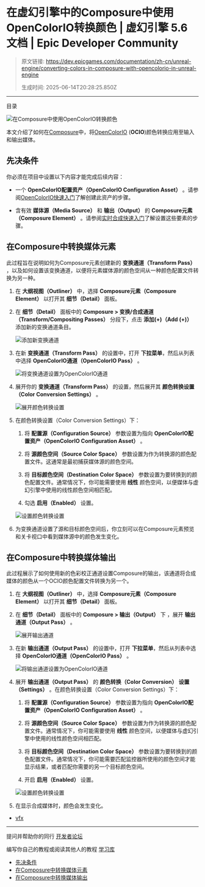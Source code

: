 # 在虚幻引擎中的Composure中使用OpenColorIO转换颜色 | 虚幻引擎 5.6 文档 | Epic Developer Community

> 原文链接: https://dev.epicgames.com/documentation/zh-cn/unreal-engine/converting-colors-in-composure-with-opencolorio-in-unreal-engine
> 
> 生成时间: 2025-06-14T20:28:25.850Z

---

目录

![在Composure中使用OpenColorIO转换颜色](https://dev.epicgames.com/community/api/documentation/image/515b938a-974c-481f-a49d-b85dd88b1ecf?resizing_type=fill&width=1920&height=335)

本文介绍了如何在[Composure](/documentation/zh-cn/unreal-engine/real-time-compositing-with-composure-in-unreal-engine)中，将[OpenColorIO](/documentation/zh-cn/unreal-engine/color-management-with-opencolorio-in-unreal-engine) (**OCIO**)颜色转换应用至输入和输出媒体。

## 先决条件

你必须在项目中设置以下内容才能完成后续内容：

-   一个 **OpenColorIO配置资产（OpenColorIO Configuration Asset）** 。请参阅[OpenColorIO快速入门](/documentation/zh-cn/unreal-engine/opencolorio-quick-start-for-unreal-engine)了解创建此资产的步骤。
    
-   含有效 **媒体源（Media Source）** 和 **输出（Output）** 的 **Composure元素（Composure Element）** 。请参阅[实时合成快速入门](/documentation/zh-cn/unreal-engine/real-time-compositing-quick-start-for-unreal-engine)了解设置这些要素的步骤。
    

## 在Composure中转换媒体元素

此过程旨在说明如何为Composure元素创建新的 **变换通道（Transform Pass）** ，以及如何设置该变换通道，以便将元素媒体源的颜色空间从一种颜色配置文件转换为另一种。

1.  在 **大纲视图（Outliner）** 中，选择 **Composure元素（Composure Element）** 以打开其 **细节（Detail）** 面板。
    
2.  在 **细节（Detail）** 面板中的 **Composure > 变换/合成通道（Transform/Compositing Passes）** 分段下，点击 **添加(+)（Add (+)）** 添加新的变换通道条目。
    
    ![添加新变换通道](https://d1iv7db44yhgxn.cloudfront.net/documentation/images/56bf76c5-8abe-4d95-9cb9-6f72ac68b6ac/add-new-transform-pass.png)
3.  在新 **变换通道（Transform Pass）** 的设置中，打开 **下拉菜单**，然后从列表中选择 **OpenColorIO通道（OpenColorIO Pass）** 。
    
    ![将变换通道设置为OpenColorIO通道](https://d1iv7db44yhgxn.cloudfront.net/documentation/images/b590eb03-4619-4c6c-94ae-89bb746d8648/set-opencolorio-pass.png)
4.  展开你的 **变换通道（Transform Pass）** 的设置，然后展开其 **颜色转换设置（Color Conversion Settings）** 。
    
    ![展开颜色转换设置](https://d1iv7db44yhgxn.cloudfront.net/documentation/images/63595e8a-a8db-421c-b3fd-222d25d2c1d4/expand-color-conversion-settings.png)
5.  在颜色转换设置（Color Conversion Settings）下：
    
    1.  将 **配置源（Configuration Source）** 参数设置为指向 **OpenColorIO配置资产（OpenColorIO Configuration Asset）** 。
        
    2.  将 **源颜色空间（Source Color Space）** 参数设置为作为转换源的颜色配置文件。这通常是最初捕获媒体源的颜色空间。
        
    3.  将 **目标颜色空间（Destination Color Space）** 参数设置为要转换到的颜色配置文件。通常情况下，你可能需要使用 **线性** 颜色空间，以便媒体与虚幻引擎中使用的线性颜色空间相匹配。
        
    4.  勾选 **启用（Enabled）** 设置。
        
    
    ![设置颜色转换设置](https://d1iv7db44yhgxn.cloudfront.net/documentation/images/5de07b08-40e1-4bed-8b60-38050e731b2a/set-color-conversion-settings.png)
6.  为变换通道设置了源和目标颜色空间后，你立刻可以在Composure元素预览和关卡视口中看到媒体源中的颜色发生变化。
    

## 在Composure中转换媒体输出

此过程展示了如何使用新的色彩校正通道设置Composure的输出，该通道将合成媒体的颜色从一个OCIO颜色配置文件转换为另一个。

1.  在 **大纲视图（Outliner）** 中，选择 **Composure元素（Composure Element）** 以打开其 **细节（Detail）** 面板。
    
2.  在 **细节（Detail）** 面板中的 **Composure > 输出（Output）** 下 ，展开 **输出通道（Output Pass）** 。
    
    ![展开输出通道](https://d1iv7db44yhgxn.cloudfront.net/documentation/images/c592422e-95d3-43af-8b95-c641eed4fdd3/expand-output-pass.png)
3.  在新 **输出通道（Output Pass）** 的设置中，打开 **下拉菜单**，然后从列表中选择 **OpenColorIO通道（OpenColorIO Pass）** 。
    
    ![将输出通道设置为OpenColorIO通道](https://d1iv7db44yhgxn.cloudfront.net/documentation/images/221e25ea-97cf-4e78-8fd3-966a7c2a2c40/set-opencolorio-output-pass.png)
4.  展开 **输出通道（Output Pass）** 的 **颜色转换（Color Conversion）** **设置（Settings）** 。在颜色转换设置（Color Conversion Settings）下：
    
    1.  将 **配置源（Configuration Source）** 参数设置为指向 **OpenColorIO配置资产（OpenColorIO Configuration Asset）** 。
        
    2.  将 **源颜色空间（Source Color Space）** 参数设置为作为转换源的颜色配置文件。通常情况下，你可能需要使用 **线性** 颜色空间，以便媒体与虚幻引擎中使用的线性颜色空间相匹配。
        
    3.  将 **目标颜色空间（Destination Color Space）** 参数设置为要转换到的颜色配置文件。通常情况下，你可能需要匹配监控器所使用的颜色空间才能显示结果，或者匹配你需要的另一个目标颜色空间。
        
    4.  开启 **启用（Enabled）** 设置。
        
    
    ![设置颜色转换设置](https://d1iv7db44yhgxn.cloudfront.net/documentation/images/8fc374b5-0a96-4e0d-838b-cfdec0d4ea2d/set-color-conversion-settings.png)
5.  在显示合成媒体时，颜色会发生变化。
    

-   [vfx](https://dev.epicgames.com/community/search?query=vfx)

* * *

提问并帮助你的同行 [开发者论坛](https://forums.unrealengine.com/categories?tag=unreal-engine)

编写你自己的教程或阅读其他人的教程 [学习库](https://dev.epicgames.com/community/unreal-engine/learning)

-   [先决条件](/documentation/zh-cn/unreal-engine/converting-colors-in-composure-with-opencolorio-in-unreal-engine#%E5%85%88%E5%86%B3%E6%9D%A1%E4%BB%B6)
-   [在Composure中转换媒体元素](/documentation/zh-cn/unreal-engine/converting-colors-in-composure-with-opencolorio-in-unreal-engine#%E5%9C%A8composure%E4%B8%AD%E8%BD%AC%E6%8D%A2%E5%AA%92%E4%BD%93%E5%85%83%E7%B4%A0)
-   [在Composure中转换媒体输出](/documentation/zh-cn/unreal-engine/converting-colors-in-composure-with-opencolorio-in-unreal-engine#%E5%9C%A8composure%E4%B8%AD%E8%BD%AC%E6%8D%A2%E5%AA%92%E4%BD%93%E8%BE%93%E5%87%BA)